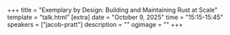 +++
title = "Exemplary by Design: Building and Maintaining Rust at Scale"
template = "talk.html"
[extra]
  date = "October 9, 2025"
  time = "15:15-15:45"
  speakers = ["jacob-pratt"]
  description = ""
  ogimage = ""
+++
